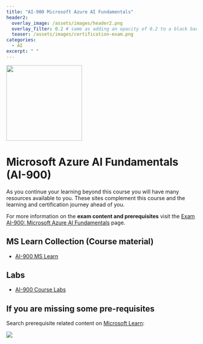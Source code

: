 ```yaml
---
title: "AI-900 Microsoft Azure AI Fundamentals"
header2:
  overlay_image: /assets/images/header2.png
  overlay_filter: 0.2 # same as adding an opacity of 0.2 to a black background
  teaser: /assets/images/certification-exam.png
categories:
  - AI
excerpt: " "
---
```

<img src="../../assets/images/certification-exam.png" width="200" height="200">

# Microsoft Azure AI Fundamentals (AI-900)

As you continue your learning beyond this course you will have many resources available to you. These sites complement this course and the learning and certification journey ahead of you.

For more information on the **exam content and prerequisites** visit the [Exam AI-900: Microsoft Azure AI Fundamentals](https://docs.microsoft.com/en-us/learn/certifications/exams/ai-900) page.

## MS Learn Collection (Course material)
- [AI-900 MS Learn](https://aka.ms/courseAI-900)

## Labs
- [AI-900 Course Labs](https://aka.ms/ai900labs)

## If you are missing some pre-requisites
Search prerequisite related content on [Microsoft Learn](https://docs.microsoft.com/en-us/learn/browse/):

<img src="../../assets/images/learn-search.png">